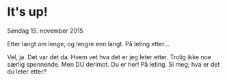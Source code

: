 # It's up!
Søndag 15. november 2015

Etter langt om lenge, og lengre enn langt. På leting etter...

Vel, ja. Det var det da. Hvem vet hva det er jeg leter etter. Trolig ikke noe særlig spennende. Men DU derimot. Du er her! På leting. Si meg; hva er det du leter etter?
